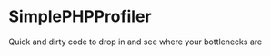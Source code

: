 SimplePHPProfiler
=================

Quick and dirty code to drop in and see where your bottlenecks are